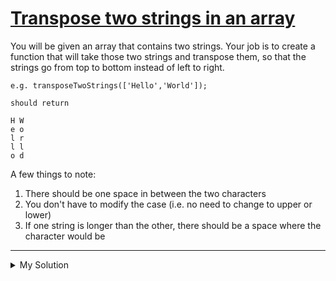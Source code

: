 # [Transpose two strings in an array](https://www.codewars.com/kata/581f4ac139dc423f04000b99)

You will be given an array that contains two strings. Your job is to create a function that will take those two strings and transpose them, so that the strings go from top to bottom instead of left to right.

    e.g. transposeTwoStrings(['Hello','World']);

    should return

    H W
    e o
    l r
    l l
    o d

A few things to note:

1.  There should be one space in between the two characters
2.  You don't have to modify the case (i.e. no need to change to upper or lower)
3.  If one string is longer than the other, there should be a space where the character would be

---

<details><summary>My Solution</summary>

```js
function transposeTwoStrings(array) {
  let maxLength = Math.max(array[0].length, array[1].length)
  let first = array[0].padEnd(maxLength, ' ')
  let second = array[1].padEnd(maxLength, ' ')
  let output = []

  for (let i = 0; i < maxLength; i++) {
    output.push(`${first[i]} ${second[i]}`)
  }

  return output.join('\n')
}
```

</details>
